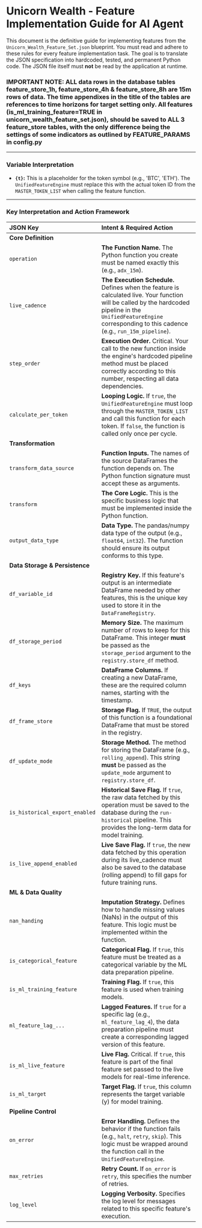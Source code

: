 # Unicorn Wealth - Feature Implementation Guide for AI Agent

This document is the definitive guide for implementing features from the `Unicorn_Wealth_Feature_Set.json` blueprint. You must read and adhere to these rules for every feature implementation task. The goal is to translate the JSON specification into hardcoded, tested, and permanent Python code. The JSON file itself must **not** be read by the application at runtime.
### IMPORTANT NOTE: ALL data rows in the database tables feature_store_1h, feature_store_4h & feature_store_8h are 15m rows of data. The time appendixes in the title of the tables are references to time horizons for target setting only. All features (is_ml_training_feature=TRUE in unicorn_wealth_feature_set.json), should be saved to ALL 3 feature_store tables, with the only difference being the settings of some indicators as outlined by FEATURE_PARAMS in config.py
---
### Variable Interpretation
- **`{t}`:** This is a placeholder for the token symbol (e.g., 'BTC', 'ETH'). The `UnifiedFeatureEngine` must replace this with the actual token ID from the `MASTER_TOKEN_LIST` when calling the feature function.

---
### Key Interpretation and Action Framework

| JSON Key | Intent & Required Action |
| :--- | :--- |
| **Core Definition** | |
| `operation` | **The Function Name.** The Python function you create must be named exactly this (e.g., `adx_15m`). |
| `live_cadence` | **The Execution Schedule.** Defines when the feature is calculated live. Your function will be called by the hardcoded pipeline in the `UnifiedFeatureEngine` corresponding to this cadence (e.g., `run_15m_pipeline`). |
| `step_order` | **Execution Order.** Critical. Your call to the new function inside the engine's hardcoded pipeline method must be placed correctly according to this number, respecting all data dependencies. |
| `calculate_per_token` | **Looping Logic.** If `true`, the `UnifiedFeatureEngine` must loop through the `MASTER_TOKEN_LIST` and call this function for each token. If `false`, the function is called only once per cycle. |
| **Transformation** | |
| `transform_data_source` | **Function Inputs.** The names of the source DataFrames the function depends on. The Python function signature must accept these as arguments. |
| `transform` | **The Core Logic.** This is the specific business logic that must be implemented inside the Python function. |
| `output_data_type` | **Data Type.** The pandas/numpy data type of the output (e.g., `float64`, `int32`). The function should ensure its output conforms to this type. |
| **Data Storage & Persistence** | |
| `df_variable_id` | **Registry Key.** If this feature's output is an intermediate DataFrame needed by other features, this is the unique key used to store it in the `DataFrameRegistry`. |
| `df_storage_period` | **Memory Size.** The maximum number of rows to keep for this DataFrame. This integer **must** be passed as the `storage_period` argument to the `registry.store_df` method. |
| `df_keys` | **DataFrame Columns.** If creating a new DataFrame, these are the required column names, starting with the timestamp. |
| `df_frame_store` | **Storage Flag.** If `TRUE`, the output of this function is a foundational DataFrame that must be stored in the registry. |
| `df_update_mode` | **Storage Method.** The method for storing the DataFrame (e.g., `rolling_append`). This string **must** be passed as the `update_mode` argument to `registry.store_df`. |
| `is_historical_export_enabled`| **Historical Save Flag.** If `true`, the raw data fetched by this operation must be saved to the database during the `run-historical` pipeline. This provides the long-term data for model training. |
| `is_live_append_enabled`| **Live Save Flag.** If `true`, the new data fetched by this operation during its live_cadence must also be saved to the database (rolling append) to fill gaps for future training runs. |
| **ML & Data Quality** | |
| `nan_handing` | **Imputation Strategy.** Defines how to handle missing values (NaNs) in the output of this feature. This logic must be implemented within the function. |
| `is_categorical_feature`| **Categorical Flag.** If `true`, this feature must be treated as a categorical variable by the ML data preparation pipeline. |
| `is_ml_training_feature`| **Training Flag.** If `true`, this feature is used when training models. |
| `ml_feature_lag_...` | **Lagged Features.** If `true` for a specific lag (e.g., `ml_feature_lag_4`), the data preparation pipeline must create a corresponding lagged version of this feature. |
| `is_ml_live_feature` | **Live Flag.** Critical. If `true`, this feature is part of the final feature set passed to the live models for real-time inference. |
| `is_ml_target` | **Target Flag.** If `true`, this column represents the target variable (y) for model training. |
| **Pipeline Control** | |
| `on_error` | **Error Handling.** Defines the behavior if the function fails (e.g., `halt`, `retry`, `skip`). This logic must be wrapped around the function call in the `UnifiedFeatureEngine`. |
| `max_retries` | **Retry Count.** If `on_error` is `retry`, this specifies the number of retries. |
| `log_level` | **Logging Verbosity.** Specifies the log level for messages related to this specific feature's execution. |
